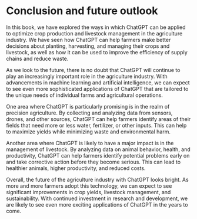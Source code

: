 Conclusion and future outlook
=====================================================================================

In this book, we have explored the ways in which ChatGPT can be applied to optimize crop production and livestock management in the agriculture industry. We have seen how ChatGPT can help farmers make better decisions about planting, harvesting, and managing their crops and livestock, as well as how it can be used to improve the efficiency of supply chains and reduce waste.

As we look to the future, there is no doubt that ChatGPT will continue to play an increasingly important role in the agriculture industry. With advancements in machine learning and artificial intelligence, we can expect to see even more sophisticated applications of ChatGPT that are tailored to the unique needs of individual farms and agricultural operations.

One area where ChatGPT is particularly promising is in the realm of precision agriculture. By collecting and analyzing data from sensors, drones, and other sources, ChatGPT can help farmers identify areas of their fields that need more or less water, fertilizer, or other inputs. This can help to maximize yields while minimizing waste and environmental harm.

Another area where ChatGPT is likely to have a major impact is in the management of livestock. By analyzing data on animal behavior, health, and productivity, ChatGPT can help farmers identify potential problems early on and take corrective action before they become serious. This can lead to healthier animals, higher productivity, and reduced costs.

Overall, the future of the agriculture industry with ChatGPT looks bright. As more and more farmers adopt this technology, we can expect to see significant improvements in crop yields, livestock management, and sustainability. With continued investment in research and development, we are likely to see even more exciting applications of ChatGPT in the years to come.


